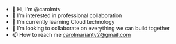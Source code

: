 - 👋 Hi, I’m @carolmtv
- 👀 I’m interested in professional collaboration
- 🌱 I’m currently learning Cloud technology
- 💞️ I’m looking to collaborate on everything we can build together
- 📫 How to reach me carolmariantv2@gmail.com

<!---
carolmtv/carolmtv is a ✨ special ✨ repository because its `README.md` (this file) appears on your GitHub profile.
You can click the Preview link to take a look at your changes.
--->
